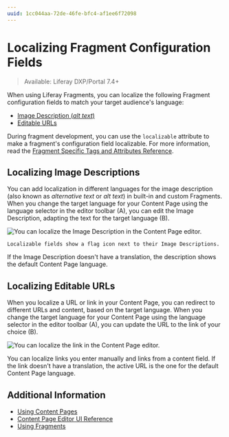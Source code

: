 ```yaml
---
uuid: 1cc044aa-72de-46fe-bfc4-af1ee6f72098
---
```

# Localizing Fragment Configuration Fields

> Available: Liferay DXP/Portal 7.4+

When using Liferay Fragments, you can localize the following Fragment configuration fields to match your target audience's language:

* [Image Description (*alt text*)](#localizing-image-descriptions)
* [Editable URLs](#localizing-editable-urls)
<!-- * [Collection Filter Label Text](#localizing-collection-filter-label-text) -->

During fragment development, you can use the `localizable` attribute to make a fragment's configuration field localizable. For more information, read the [Fragment Specific Tags and Attributes Reference](../../../../developer-guide/reference/fragments/fragment-specific-tags-reference.md).

## Localizing Image Descriptions

You can add localization in different languages for the image description (also known as *alternative text* or *alt text*) in built-in and custom Fragments. When you change the target language for your Content Page using the language selector in the editor toolbar (A), you can edit the Image Description, adapting the text for the target language (B).

![You can localize the Image Description in the Content Page editor.](./localizing-fragment-configuration-fields/images/01.png)

```{tip}
Localizable fields show a flag icon next to their Image Descriptions. 
```

If the Image Description doesn't have a translation, the description shows the default Content Page language.

## Localizing Editable URLs

When you localize a URL or link in your Content Page, you can redirect to different URLs and content, based on the target language. When you change the target language for your Content Page using the language selector in the editor toolbar (A), you can update the URL to the link of your choice (B).

![You can localize the link in the Content Page editor.](./localizing-fragment-configuration-fields/images/02.png)

You can localize links you enter manually and links from a content field. If the link doesn't have a translation, the active URL is the one for the default Content Page language.

<!--TASK: explain.
## Localizing Collection Filter Label Text -->

## Additional Information

- [Using Content Pages](../../../using-content-pages.md)
- [Content Page Editor UI Reference](../../../using-content-pages/content-page-editor-ui-reference.md)
- [Using Fragments](../../using-fragments.md)
